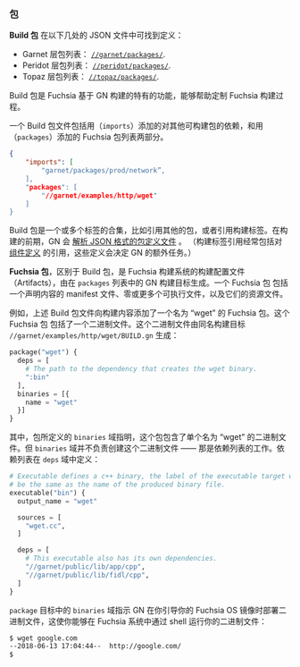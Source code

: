 ### 包

**Build 包** 在以下几处的 JSON 文件中可找到定义：

* Garnet 层包列表： [`//garnet/packages/`][garnet-packages-source].
* Peridot 层包列表： [`//peridot/packages/`][peridot-packages-source].
* Topaz 层包列表： [`//topaz/packages/`][topaz-packages-source].

Build 包是 Fuchsia 基于 GN 构建的特有的功能，能够帮助定制 Fuchsia 构建过程。

一个 Build 包文件包括用（`imports`）添加的对其他可构建包的依赖，和用（`packages`）添加的 Fuchsia 包列表两部分。
```json
{
    "imports": [
        "garnet/packages/prod/network”,
    ],
    "packages": [
        "//garnet/examples/http/wget"
    ]
}
```

Build 包是一个或多个标签的合集，比如引用其他的包，或者引用构建标签。在构建的前期，GN 会 [解析 JSON 格式的包定义文件][preprocess-build-packages-py] 。
（构建标签引用经常包括对 [组件定义][products] 的引用，这些定义会决定 GN 的额外任务。）

**Fuchsia 包**，区别于 Build 包，是 Fuchsia 构建系统的构建配置文件（Artifacts），由在 `packages` 列表中的 GN 构建目标生成。一个 Fuchsia 包 包括一个声明内容的 manifest 文件、零或更多个可执行文件，以及它们的资源文件。

例如，上述 Build 包文件向构建内容添加了一个名为 “wget” 的 Fuchsia 包。这个 Fuchsia 包 包括了一个二进制文件。这个二进制文件由同名构建目标 `//garnet/examples/http/wget/BUILD.gn` 生成：

```py
package("wget") {
  deps = [
    # The path to the dependency that creates the wget binary.
    ":bin"
  ],
  binaries = [{
    name = "wget"
  }]
}
```

其中，包所定义的 `binaries` 域指明，这个包包含了单个名为 “wget” 的二进制文件。但 `binaries` 域并不负责创建这个二进制文件 —— 那是依赖列表的工作。依赖列表在 `deps` 域中定义：

```py
# Executable defines a c++ binary, the label of the executable target will
# be the same as the name of the produced binary file.
executable("bin") {
  output_name = "wget"

  sources = [
    "wget.cc",
  ]

  deps = [
    # This executable also has its own dependencies.
    "//garnet/public/lib/app/cpp",
    "//garnet/public/lib/fidl/cpp",
  ]
}
```

`package` 目标中的 `binaries` 域指示 GN 在你引导你的 Fuchsia OS 镜像时部署二进制文件，这使你能够在 Fuchsia 系统中通过 shell 运行你的二进制文件：

```bash
$ wget google.com
--2018-06-13 17:04:44--  http://google.com/
$
```

[garnet-packages-source]: https://fuchsia.googlesource.com/garnet/+/master/packages/
[peridot-packages-source]: https://fuchsia.googlesource.com/peridot/+/master/packages/
[topaz-packages-source]: https://fuchsia.googlesource.com/topaz/+/master/packages/
[preprocess-build-packages-py]: https://fuchsia.googlesource.com/build/+/master/gn/prepreprocess_build_packages.py
[products]: products.md
